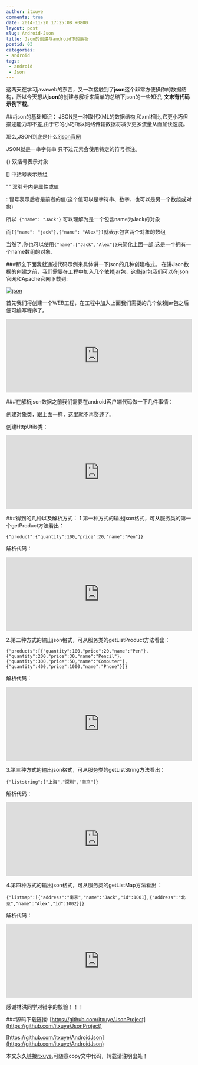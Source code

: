 ```yaml
---
author: itxuye
comments: true
date: 2014-11-20 17:25:08 +0800
layout: post
slug: Android-Json
title: Json的创建与android下的解析
postid: 03
categories: 
- android
tags:
 - android
 - Json
---
```


这两天在学习javaweb的东西，又一次接触到了**json**这个非常方便操作的数据结构，所以今天想从**json**的创建与解析来简单的总结下json的一些知识, **文末有代码示例下载**。
<!-- more -->
###json的基础知识：
JSON是一种取代XML的数据结构,和xml相比,它更小巧但描述能力却不差,由于它的小巧所以网络传输数据将减少更多流量从而加快速度。

那么,JSON到底是什么?[json官网](http://www.json.org/)

JSON就是一串字符串 只不过元素会使用特定的符号标注。

{} 双括号表示对象

[] 中括号表示数组

"" 双引号内是属性或值

: 冒号表示后者是前者的值(这个值可以是字符串、数字、也可以是另一个数组或对象)

所以``` {"name": "Jack"}``` 可以理解为是一个包含name为Jack的对象

而```[{"name": "jack"},{"name": "Alex"}]```就表示包含两个对象的数组

当然了,你也可以使用```{"name":["Jack","Alex"]}```来简化上面一部,这是一个拥有一个name数组的对象.

###那么下面我就通过代码示例来具体讲一下json的几种创建格式。
在讲Json数据的创建之前，我们需要在工程中加入几个依赖jar包，这些jar包我们可以在json官网和Apache官网下载到:
  
[![json](http://itxuye.qiniudn.com/JSON.png)](http://itxuye.qiniudn.com/JSON.png)

首先我们得创建一个WEB工程，在工程中加入上面我们需要的几个依赖jar包之后便可编写程序了。
  
<iframe width="100%" height="200" src="http://gist.stutostu.com/itxuye/6d10c2061a280a6e9752.pibb" frameborder=0 ></iframe>


###在解析json数据之前我们需要在android客户端代码做一下几件事情：

创建对象类，跟上面一样，这里就不再赘述了。  

创建HttpUtils类：  

<iframe width="100%" height="200" src="http://gist.stutostu.com/itxuye/8f2dfd239a336fb06131.pibb" frameborder=0 ></iframe>

###得到的几种以及解析方式：
1.第一种方式的输出json格式，可从服务类的第一个getProduct方法看出：

```{"product":{"quantity":100,"price":20,"name":"Pen"}}```

解析代码：
  
<iframe width="100%" height="200" src="http://gist.stutostu.com/itxuye/0b6ddebdc7176fe4298e.pibb" frameborder=0 ></iframe>

2.第二种方式的输出json格式，可从服务类的getListProduct方法看出：

```{"products":[{"quantity":100,"price":20,"name":"Pen"},{"quantity":200,"price":30,"name":"Pencil"},{"quantity":300,"price":50,"name":"Computer"},{"quantity":400,"price":1000,"name":"Phone"}]}```

解析代码：
  
<iframe width="100%" height="200" src="http://gist.stutostu.com/itxuye/3e61d236ba02cbf96063.pibb" frameborder=0 ></iframe>

3.第三种方式的输出json格式，可从服务类的getListString方法看出：

```{"liststring":["上海","深圳","南京"]}```

解析代码：
  
<iframe width="100%" height="200" src="http://gist.stutostu.com/itxuye/2cc00325727eb31bc3f2.pibb" frameborder=0 ></iframe>

4.第四种方式的输出json格式，可从服务类的getListMap方法看出：

```{"listmap":[{"address":"南京","name":"Jack","id":1001},{"address":"北京","name":"Alex","id":1002}]}```

解析代码：
  
<iframe width="100%" height="200" src="http://gist.stutostu.com/itxuye/77b97c565dd28fa58945.pibb" frameborder=0 ></iframe>

 感谢林洪同学对错字的校验！！！  

###源码下载链接:
[https://github.com/itxuye/JsonProject](https://github.com/itxuye/JsonProject)

[https://github.com/itxuye/AndroidJson](https://github.com/itxuye/AndroidJson)  


本文永久链接[itxuye](http://www.itxuye.com/Android-Json.html),可随意copy文中代码，转载请注明出处！